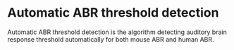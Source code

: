 # Automatic ABR threshold detection
Automatic ABR threshold detection is the algorithm detecting auditory brain response threshold automatically for both mouse ABR and human ABR. 
